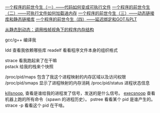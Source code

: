 [一个程序的前世今生（一）——代码如何变成可执行文件](https://www.cnblogs.com/edver/p/13449843.html)
[一个程序的前世今生（二）——可执行文件如何加载进内存](https://www.cnblogs.com/edver/p/13752835.html)
[一个程序的前世今生（三）——动态链接库和静态链接库](https://www.cnblogs.com/edver/p/13769577.html)
[一个程序的前世今生（四）——延迟绑定和GOT与PLT](https://www.cnblogs.com/edver/p/13769582.html)

[从静态到动态：调用栈帧视角下的程序内存结构](https://liujiacai.net/blog/2024/08/04/program-memory-layout/)



gcc/g++ 编译我

ldd 查看我依赖哪些库
readelf 看看程序文件本身的组织格式

strace 看我跑起来了在干嘛  
pstack 给我的栈来个快照

/proc/pid/maps 包含了我这个进程映射的内存区域以及访问权限  
/proc/pid/smaps 显示了进程映射的内存消耗
/proc/pid/status 进程状态信息

[killsnoop](https://github.com/iovisor/bcc/blob/master/tools/killsnoop.py), 查看是谁给我的进程发了信号，发送的是什么信号。
[execsnoop](https://github.com/brendangregg/perf-tools/blob/master/execsnoop) 查看机器上跑的所有命令（spawn 的进程历史）。
pstree 看看某个 pid 是谁产生的。strace -p 看看这个 pid 在干啥。